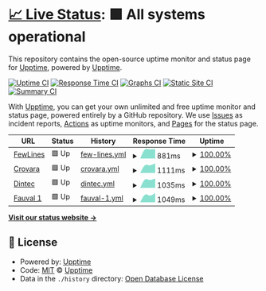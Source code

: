 # [📈 Live Status](https://upptime.github.io/upptime): <!--live status--> **🟩 All systems operational**

This repository contains the open-source uptime monitor and status page for [Upptime](https://upptime.js.org), powered by [Upptime](https://github.com/upptime/upptime).

[![Uptime CI](https://github.com/diegominetti/upptime/workflows/Uptime%20CI/badge.svg)](https://github.com/diegominetti/upptime/actions?query=workflow%3A%22Uptime+CI%22)
[![Response Time CI](https://github.com/diegominetti/upptime/workflows/Response%20Time%20CI/badge.svg)](https://github.com/diegominetti/upptime/actions?query=workflow%3A%22Response+Time+CI%22)
[![Graphs CI](https://github.com/diegominetti/upptime/workflows/Graphs%20CI/badge.svg)](https://github.com/diegominetti/upptime/actions?query=workflow%3A%22Graphs+CI%22)
[![Static Site CI](https://github.com/diegominetti/upptime/workflows/Static%20Site%20CI/badge.svg)](https://github.com/diegominetti/upptime/actions?query=workflow%3A%22Static+Site+CI%22)
[![Summary CI](https://github.com/diegominetti/upptime/workflows/Summary%20CI/badge.svg)](https://github.com/diegominetti/upptime/actions?query=workflow%3A%22Summary+CI%22)

With [Upptime](https://upptime.js.org), you can get your own unlimited and free uptime monitor and status page, powered entirely by a GitHub repository. We use [Issues](https://github.com/upptime/upptime/issues) as incident reports, [Actions](https://github.com/diegominetti/upptime/actions) as uptime monitors, and [Pages](https://upptime.github.io/upptime) for the status page.

<!--start: status pages-->
<!-- This summary is generated by Upptime (https://github.com/upptime/upptime) -->
<!-- Do not edit this manually, your changes will be overwritten -->
<!-- prettier-ignore -->
| URL | Status | History | Response Time | Uptime |
| --- | ------ | ------- | ------------- | ------ |
| <img alt="" src="https://favicons.githubusercontent.com/www.fewlines.com.ar" height="13"> [FewLines](https://www.fewlines.com.ar) | 🟩 Up | [few-lines.yml](https://github.com/DiegoMinetti/upptime/commits/HEAD/history/few-lines.yml) | <details><summary><img alt="Response time graph" src="./graphs/few-lines/response-time-week.png" height="20"> 881ms</summary><br><a href="https://diegominetti.github.io/upptime/history/few-lines"><img alt="Response time 881" src="https://img.shields.io/endpoint?url=https%3A%2F%2Fraw.githubusercontent.com%2FDiegoMinetti%2Fupptime%2FHEAD%2Fapi%2Ffew-lines%2Fresponse-time.json"></a><br><a href="https://diegominetti.github.io/upptime/history/few-lines"><img alt="24-hour response time 881" src="https://img.shields.io/endpoint?url=https%3A%2F%2Fraw.githubusercontent.com%2FDiegoMinetti%2Fupptime%2FHEAD%2Fapi%2Ffew-lines%2Fresponse-time-day.json"></a><br><a href="https://diegominetti.github.io/upptime/history/few-lines"><img alt="7-day response time 881" src="https://img.shields.io/endpoint?url=https%3A%2F%2Fraw.githubusercontent.com%2FDiegoMinetti%2Fupptime%2FHEAD%2Fapi%2Ffew-lines%2Fresponse-time-week.json"></a><br><a href="https://diegominetti.github.io/upptime/history/few-lines"><img alt="30-day response time 881" src="https://img.shields.io/endpoint?url=https%3A%2F%2Fraw.githubusercontent.com%2FDiegoMinetti%2Fupptime%2FHEAD%2Fapi%2Ffew-lines%2Fresponse-time-month.json"></a><br><a href="https://diegominetti.github.io/upptime/history/few-lines"><img alt="1-year response time 881" src="https://img.shields.io/endpoint?url=https%3A%2F%2Fraw.githubusercontent.com%2FDiegoMinetti%2Fupptime%2FHEAD%2Fapi%2Ffew-lines%2Fresponse-time-year.json"></a></details> | <details><summary><a href="https://diegominetti.github.io/upptime/history/few-lines">100.00%</a></summary><a href="https://diegominetti.github.io/upptime/history/few-lines"><img alt="All-time uptime 100.00%" src="https://img.shields.io/endpoint?url=https%3A%2F%2Fraw.githubusercontent.com%2FDiegoMinetti%2Fupptime%2FHEAD%2Fapi%2Ffew-lines%2Fuptime.json"></a><br><a href="https://diegominetti.github.io/upptime/history/few-lines"><img alt="24-hour uptime 100.00%" src="https://img.shields.io/endpoint?url=https%3A%2F%2Fraw.githubusercontent.com%2FDiegoMinetti%2Fupptime%2FHEAD%2Fapi%2Ffew-lines%2Fuptime-day.json"></a><br><a href="https://diegominetti.github.io/upptime/history/few-lines"><img alt="7-day uptime 100.00%" src="https://img.shields.io/endpoint?url=https%3A%2F%2Fraw.githubusercontent.com%2FDiegoMinetti%2Fupptime%2FHEAD%2Fapi%2Ffew-lines%2Fuptime-week.json"></a><br><a href="https://diegominetti.github.io/upptime/history/few-lines"><img alt="30-day uptime 100.00%" src="https://img.shields.io/endpoint?url=https%3A%2F%2Fraw.githubusercontent.com%2FDiegoMinetti%2Fupptime%2FHEAD%2Fapi%2Ffew-lines%2Fuptime-month.json"></a><br><a href="https://diegominetti.github.io/upptime/history/few-lines"><img alt="1-year uptime 100.00%" src="https://img.shields.io/endpoint?url=https%3A%2F%2Fraw.githubusercontent.com%2FDiegoMinetti%2Fupptime%2FHEAD%2Fapi%2Ffew-lines%2Fuptime-year.json"></a></details>
| <img alt="" src="https://favicons.githubusercontent.com/crovara.fewlines.com.ar" height="13"> [Crovara](https://crovara.fewlines.com.ar) | 🟩 Up | [crovara.yml](https://github.com/DiegoMinetti/upptime/commits/HEAD/history/crovara.yml) | <details><summary><img alt="Response time graph" src="./graphs/crovara/response-time-week.png" height="20"> 1111ms</summary><br><a href="https://diegominetti.github.io/upptime/history/crovara"><img alt="Response time 1111" src="https://img.shields.io/endpoint?url=https%3A%2F%2Fraw.githubusercontent.com%2FDiegoMinetti%2Fupptime%2FHEAD%2Fapi%2Fcrovara%2Fresponse-time.json"></a><br><a href="https://diegominetti.github.io/upptime/history/crovara"><img alt="24-hour response time 1111" src="https://img.shields.io/endpoint?url=https%3A%2F%2Fraw.githubusercontent.com%2FDiegoMinetti%2Fupptime%2FHEAD%2Fapi%2Fcrovara%2Fresponse-time-day.json"></a><br><a href="https://diegominetti.github.io/upptime/history/crovara"><img alt="7-day response time 1111" src="https://img.shields.io/endpoint?url=https%3A%2F%2Fraw.githubusercontent.com%2FDiegoMinetti%2Fupptime%2FHEAD%2Fapi%2Fcrovara%2Fresponse-time-week.json"></a><br><a href="https://diegominetti.github.io/upptime/history/crovara"><img alt="30-day response time 1111" src="https://img.shields.io/endpoint?url=https%3A%2F%2Fraw.githubusercontent.com%2FDiegoMinetti%2Fupptime%2FHEAD%2Fapi%2Fcrovara%2Fresponse-time-month.json"></a><br><a href="https://diegominetti.github.io/upptime/history/crovara"><img alt="1-year response time 1111" src="https://img.shields.io/endpoint?url=https%3A%2F%2Fraw.githubusercontent.com%2FDiegoMinetti%2Fupptime%2FHEAD%2Fapi%2Fcrovara%2Fresponse-time-year.json"></a></details> | <details><summary><a href="https://diegominetti.github.io/upptime/history/crovara">100.00%</a></summary><a href="https://diegominetti.github.io/upptime/history/crovara"><img alt="All-time uptime 100.00%" src="https://img.shields.io/endpoint?url=https%3A%2F%2Fraw.githubusercontent.com%2FDiegoMinetti%2Fupptime%2FHEAD%2Fapi%2Fcrovara%2Fuptime.json"></a><br><a href="https://diegominetti.github.io/upptime/history/crovara"><img alt="24-hour uptime 100.00%" src="https://img.shields.io/endpoint?url=https%3A%2F%2Fraw.githubusercontent.com%2FDiegoMinetti%2Fupptime%2FHEAD%2Fapi%2Fcrovara%2Fuptime-day.json"></a><br><a href="https://diegominetti.github.io/upptime/history/crovara"><img alt="7-day uptime 100.00%" src="https://img.shields.io/endpoint?url=https%3A%2F%2Fraw.githubusercontent.com%2FDiegoMinetti%2Fupptime%2FHEAD%2Fapi%2Fcrovara%2Fuptime-week.json"></a><br><a href="https://diegominetti.github.io/upptime/history/crovara"><img alt="30-day uptime 100.00%" src="https://img.shields.io/endpoint?url=https%3A%2F%2Fraw.githubusercontent.com%2FDiegoMinetti%2Fupptime%2FHEAD%2Fapi%2Fcrovara%2Fuptime-month.json"></a><br><a href="https://diegominetti.github.io/upptime/history/crovara"><img alt="1-year uptime 100.00%" src="https://img.shields.io/endpoint?url=https%3A%2F%2Fraw.githubusercontent.com%2FDiegoMinetti%2Fupptime%2FHEAD%2Fapi%2Fcrovara%2Fuptime-year.json"></a></details>
| <img alt="" src="https://favicons.githubusercontent.com/dintec.fewlines.com.ar" height="13"> [Dintec](https://dintec.fewlines.com.ar) | 🟩 Up | [dintec.yml](https://github.com/DiegoMinetti/upptime/commits/HEAD/history/dintec.yml) | <details><summary><img alt="Response time graph" src="./graphs/dintec/response-time-week.png" height="20"> 1035ms</summary><br><a href="https://diegominetti.github.io/upptime/history/dintec"><img alt="Response time 1035" src="https://img.shields.io/endpoint?url=https%3A%2F%2Fraw.githubusercontent.com%2FDiegoMinetti%2Fupptime%2FHEAD%2Fapi%2Fdintec%2Fresponse-time.json"></a><br><a href="https://diegominetti.github.io/upptime/history/dintec"><img alt="24-hour response time 1035" src="https://img.shields.io/endpoint?url=https%3A%2F%2Fraw.githubusercontent.com%2FDiegoMinetti%2Fupptime%2FHEAD%2Fapi%2Fdintec%2Fresponse-time-day.json"></a><br><a href="https://diegominetti.github.io/upptime/history/dintec"><img alt="7-day response time 1035" src="https://img.shields.io/endpoint?url=https%3A%2F%2Fraw.githubusercontent.com%2FDiegoMinetti%2Fupptime%2FHEAD%2Fapi%2Fdintec%2Fresponse-time-week.json"></a><br><a href="https://diegominetti.github.io/upptime/history/dintec"><img alt="30-day response time 1035" src="https://img.shields.io/endpoint?url=https%3A%2F%2Fraw.githubusercontent.com%2FDiegoMinetti%2Fupptime%2FHEAD%2Fapi%2Fdintec%2Fresponse-time-month.json"></a><br><a href="https://diegominetti.github.io/upptime/history/dintec"><img alt="1-year response time 1035" src="https://img.shields.io/endpoint?url=https%3A%2F%2Fraw.githubusercontent.com%2FDiegoMinetti%2Fupptime%2FHEAD%2Fapi%2Fdintec%2Fresponse-time-year.json"></a></details> | <details><summary><a href="https://diegominetti.github.io/upptime/history/dintec">100.00%</a></summary><a href="https://diegominetti.github.io/upptime/history/dintec"><img alt="All-time uptime 100.00%" src="https://img.shields.io/endpoint?url=https%3A%2F%2Fraw.githubusercontent.com%2FDiegoMinetti%2Fupptime%2FHEAD%2Fapi%2Fdintec%2Fuptime.json"></a><br><a href="https://diegominetti.github.io/upptime/history/dintec"><img alt="24-hour uptime 100.00%" src="https://img.shields.io/endpoint?url=https%3A%2F%2Fraw.githubusercontent.com%2FDiegoMinetti%2Fupptime%2FHEAD%2Fapi%2Fdintec%2Fuptime-day.json"></a><br><a href="https://diegominetti.github.io/upptime/history/dintec"><img alt="7-day uptime 100.00%" src="https://img.shields.io/endpoint?url=https%3A%2F%2Fraw.githubusercontent.com%2FDiegoMinetti%2Fupptime%2FHEAD%2Fapi%2Fdintec%2Fuptime-week.json"></a><br><a href="https://diegominetti.github.io/upptime/history/dintec"><img alt="30-day uptime 100.00%" src="https://img.shields.io/endpoint?url=https%3A%2F%2Fraw.githubusercontent.com%2FDiegoMinetti%2Fupptime%2FHEAD%2Fapi%2Fdintec%2Fuptime-month.json"></a><br><a href="https://diegominetti.github.io/upptime/history/dintec"><img alt="1-year uptime 100.00%" src="https://img.shields.io/endpoint?url=https%3A%2F%2Fraw.githubusercontent.com%2FDiegoMinetti%2Fupptime%2FHEAD%2Fapi%2Fdintec%2Fuptime-year.json"></a></details>
| <img alt="" src="https://favicons.githubusercontent.com/fauval1.fewlines.com.ar" height="13"> [Fauval 1](https://fauval1.fewlines.com.ar) | 🟩 Up | [fauval-1.yml](https://github.com/DiegoMinetti/upptime/commits/HEAD/history/fauval-1.yml) | <details><summary><img alt="Response time graph" src="./graphs/fauval-1/response-time-week.png" height="20"> 1049ms</summary><br><a href="https://diegominetti.github.io/upptime/history/fauval-1"><img alt="Response time 1049" src="https://img.shields.io/endpoint?url=https%3A%2F%2Fraw.githubusercontent.com%2FDiegoMinetti%2Fupptime%2FHEAD%2Fapi%2Ffauval-1%2Fresponse-time.json"></a><br><a href="https://diegominetti.github.io/upptime/history/fauval-1"><img alt="24-hour response time 1049" src="https://img.shields.io/endpoint?url=https%3A%2F%2Fraw.githubusercontent.com%2FDiegoMinetti%2Fupptime%2FHEAD%2Fapi%2Ffauval-1%2Fresponse-time-day.json"></a><br><a href="https://diegominetti.github.io/upptime/history/fauval-1"><img alt="7-day response time 1049" src="https://img.shields.io/endpoint?url=https%3A%2F%2Fraw.githubusercontent.com%2FDiegoMinetti%2Fupptime%2FHEAD%2Fapi%2Ffauval-1%2Fresponse-time-week.json"></a><br><a href="https://diegominetti.github.io/upptime/history/fauval-1"><img alt="30-day response time 1049" src="https://img.shields.io/endpoint?url=https%3A%2F%2Fraw.githubusercontent.com%2FDiegoMinetti%2Fupptime%2FHEAD%2Fapi%2Ffauval-1%2Fresponse-time-month.json"></a><br><a href="https://diegominetti.github.io/upptime/history/fauval-1"><img alt="1-year response time 1049" src="https://img.shields.io/endpoint?url=https%3A%2F%2Fraw.githubusercontent.com%2FDiegoMinetti%2Fupptime%2FHEAD%2Fapi%2Ffauval-1%2Fresponse-time-year.json"></a></details> | <details><summary><a href="https://diegominetti.github.io/upptime/history/fauval-1">100.00%</a></summary><a href="https://diegominetti.github.io/upptime/history/fauval-1"><img alt="All-time uptime 100.00%" src="https://img.shields.io/endpoint?url=https%3A%2F%2Fraw.githubusercontent.com%2FDiegoMinetti%2Fupptime%2FHEAD%2Fapi%2Ffauval-1%2Fuptime.json"></a><br><a href="https://diegominetti.github.io/upptime/history/fauval-1"><img alt="24-hour uptime 100.00%" src="https://img.shields.io/endpoint?url=https%3A%2F%2Fraw.githubusercontent.com%2FDiegoMinetti%2Fupptime%2FHEAD%2Fapi%2Ffauval-1%2Fuptime-day.json"></a><br><a href="https://diegominetti.github.io/upptime/history/fauval-1"><img alt="7-day uptime 100.00%" src="https://img.shields.io/endpoint?url=https%3A%2F%2Fraw.githubusercontent.com%2FDiegoMinetti%2Fupptime%2FHEAD%2Fapi%2Ffauval-1%2Fuptime-week.json"></a><br><a href="https://diegominetti.github.io/upptime/history/fauval-1"><img alt="30-day uptime 100.00%" src="https://img.shields.io/endpoint?url=https%3A%2F%2Fraw.githubusercontent.com%2FDiegoMinetti%2Fupptime%2FHEAD%2Fapi%2Ffauval-1%2Fuptime-month.json"></a><br><a href="https://diegominetti.github.io/upptime/history/fauval-1"><img alt="1-year uptime 100.00%" src="https://img.shields.io/endpoint?url=https%3A%2F%2Fraw.githubusercontent.com%2FDiegoMinetti%2Fupptime%2FHEAD%2Fapi%2Ffauval-1%2Fuptime-year.json"></a></details>

<!--end: status pages-->

[**Visit our status website →**](https://upptime.github.io/upptime)

## 📄 License

- Powered by: [Upptime](https://github.com/upptime/upptime)
- Code: [MIT](./LICENSE) © [Upptime](https://upptime.js.org)
- Data in the `./history` directory: [Open Database License](https://opendatacommons.org/licenses/odbl/1-0/)
